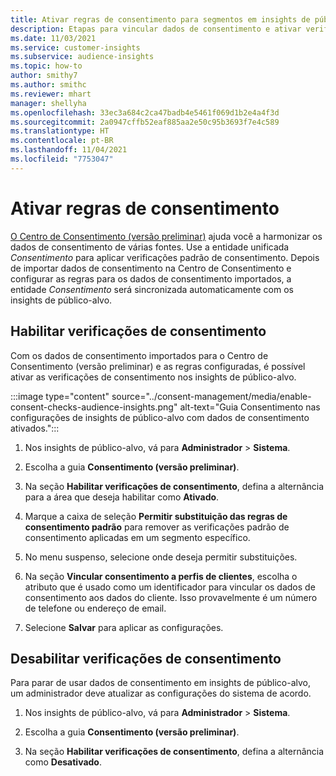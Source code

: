 ```yaml
---
title: Ativar regras de consentimento para segmentos em insights de público-alvo
description: Etapas para vincular dados de consentimento e ativar verificações de consentimento em insights de público-alvo.
ms.date: 11/03/2021
ms.service: customer-insights
ms.subservice: audience-insights
ms.topic: how-to
author: smithy7
ms.author: smithc
ms.reviewer: mhart
manager: shellyha
ms.openlocfilehash: 33ec3a684c2ca47badb4e5461f069d1b2e4a4f3d
ms.sourcegitcommit: 2a0947cffb52eaf885aa2e50c95b3693f7e4c589
ms.translationtype: HT
ms.contentlocale: pt-BR
ms.lasthandoff: 11/04/2021
ms.locfileid: "7753047"
---
```

# <a name="activate-consent-rules"></a>Ativar regras de consentimento

[O Centro de Consentimento (versão preliminar)](../consent-management/overview.md) ajuda você a harmonizar os dados de consentimento de várias fontes. Use a entidade unificada *Consentimento* para aplicar verificações padrão de consentimento. Depois de importar dados de consentimento na Centro de Consentimento e configurar as regras para os dados de consentimento importados, a entidade *Consentimento* será sincronizada automaticamente com os insights de público-alvo.

## <a name="enable-consent-checks"></a>Habilitar verificações de consentimento

Com os dados de consentimento importados para o Centro de Consentimento (versão preliminar) e as regras configuradas, é possível ativar as verificações de consentimento nos insights de público-alvo. 

:::image type="content" source="../consent-management/media/enable-consent-checks-audience-insights.png" alt-text="Guia Consentimento nas configurações de insights de público-alvo com dados de consentimento ativados.":::

1. Nos insights de público-alvo, vá para **Administrador** > **Sistema**.

1. Escolha a guia **Consentimento (versão preliminar)**.

1. Na seção **Habilitar verificações de consentimento**, defina a alternância para a área que deseja habilitar como **Ativado**.

1. Marque a caixa de seleção **Permitir substituição das regras de consentimento padrão** para remover as verificações padrão de consentimento aplicadas em um segmento específico. 

1. No menu suspenso, selecione onde deseja permitir substituições.     

1. Na seção **Vincular consentimento a perfis de clientes**, escolha o atributo que é usado como um identificador para vincular os dados de consentimento aos dados do cliente. Isso provavelmente é um número de telefone ou endereço de email. 

1. Selecione **Salvar** para aplicar as configurações.

## <a name="disable-consent-checks"></a>Desabilitar verificações de consentimento

Para parar de usar dados de consentimento em insights de público-alvo, um administrador deve atualizar as configurações do sistema de acordo.

1. Nos insights de público-alvo, vá para **Administrador** > **Sistema**.

1. Escolha a guia **Consentimento (versão preliminar)**.

1. Na seção **Habilitar verificações de consentimento**, defina a alternância como **Desativado**.
